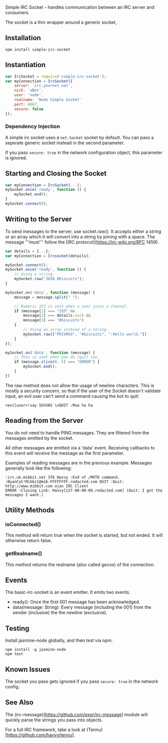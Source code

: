 Simple IRC Socket - handles communication between an IRC server and consumers.

The socket is a thin wrapper around a generic socket, 

## Installation ##

```
npm install simple-irc-socket
```

## Instantiation ##

```javascript
var IrcSocket = require('simple-irc-socket');
var myConnection = IrcSocket({
    server: 'irc.yournet.net',
    nick: 'aBot',
    user: 'node',
    realname: 'Node Simple Socket'
    port: 6667,
    secure: false
});
```
### Dependency Injection ###

A simple irc socket uses a `net.Socket` socket by default. You can pass a
seperate generic socket instead in the second parameter.

If you pass `secure: true` in the network configuration object, this parameter is ignored.

## Starting and Closing the Socket ##

```javascript
var myConnection = IrcSocket(...);
mySocket.once('ready', function () {
    mySocket.end();
}
mySocket.connect();
```

## Writing to the Server ##
To send messages to the server, use socket.raw(). It accepts either a
string or an array which it will convert into a string by joining with
a space. The message '''must''' follow the 
[IRC protocol](https://irc-wiki.org/RFC 1459).

```javascript
var details = {...};
var myConnection = Ircsocket(details);

mySocket.connect();
mySocket.once('ready', function () {
    // Using a string.
    mySocket.raw("JOIN #biscuits");
}

mySocket.on('data', function (message) {
    message = message.split(" ");

    // Numeric 333 is sent when a user joins a channel.
    if (message[1] === "333" &&
        message[2] === details.nick &&
        message[3] === "#biscuits")
    {
        // Using an array instead of a string.
        mySocket.raw(["PRIVMSG", "#biscuits", ":Hello world."])
    }
});

mySocket.on('data', function (message) {
    // This is sent when you do /quit too.
    if (message.slice(0, 5) === "ERROR") {
        mySocket.end();
    }
})
```

The raw method does not allow the usage of newline characters. This is
mostly a security concern, so that if the user of the Socket doesn't
validate input, an evil user can't send a command causing the bot to quit:

```
<eviluser>!say SUCKAS \nQUIT :Mua ha ha
```

## Reading from the Server ##

You do not need to handle PING messages. They are filtered from the messages
emitted by the socket.

All other messages are emitted via a 'data' event. Receiving callbacks to this
event will receive the message as the first parameter.

Examples of reading messages are in the previous example. Messages generally
look like the following:

```
:irc.uk.mibbit.net 376 Havvy :End of /MOTD command.
:NyanCat!Mibbit@mib-FFFFFFFF.redacted.com QUIT :Quit: http://www.mibbit.com ajax IRC Client
ERROR :Closing Link: Havvy[127-00-00-00.redacted.com] (Quit: I got the messages I want.)
```

## Utility Methods ##

### isConnected() ###

This method will return true when the socket is started, but not ended. It
will otherwise return false.

### getRealname() ###

This method returns the realname (also called gecos) of the connection.

## Events ##

The basic-irc-socket is an event emitter. It emits two events.

+ ready(): Once the first 001 message has been acknowledged.
+ data(message: String): Every message (including the 001) from the
sender (inclusive) the the newline (exclusive).

## Testing ##

Install jasmine-node globally, and then test via npm.

```
npm install -g jasmine-node
npm test
```

## Known Issues ##

The socket you pass gets ignored if you pass `secure: true` in the network config.

## See Also

The (irc-message)[https://github.com/expr/irc-message] module will quickly parse the strings you pass into objects.

For a full IRC framework, take a look at (Tennu)[https://github.com/havvy/tennu].
